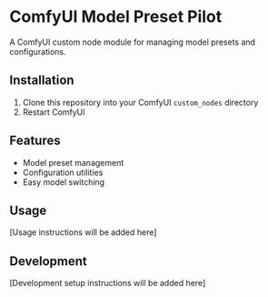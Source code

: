 # ComfyUI Model Preset Pilot

A ComfyUI custom node module for managing model presets and configurations.

## Installation

1. Clone this repository into your ComfyUI `custom_nodes` directory
2. Restart ComfyUI

## Features

- Model preset management
- Configuration utilities
- Easy model switching

## Usage

[Usage instructions will be added here]

## Development

[Development setup instructions will be added here]

